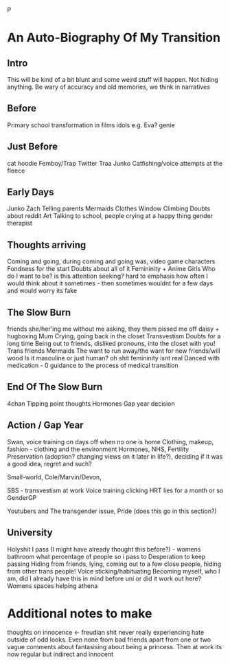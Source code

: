 P
# An Auto-Biography Of My Transition
## Intro
This will be kind of a bit blunt and some weird stuff will happen. Not hiding anything. Be wary of accuracy and old memories, we think in narratives

## Before
Primary school
transformation in films
idols e.g. Eva?
genie

## Just Before
cat hoodie
Femboy/Trap
Twitter
Traa
Junko
Catfishing/voice attempts at the fleece


## Early Days
Junko
Zach
Telling parents
Mermaids
Clothes
Window Climbing
Doubts about reddit
Art
Talking to school, people crying at a happy thing
gender therapist

## Thoughts arriving
Coming and going, during coming and going was, video game characters
Fondness for the start
Doubts about all of it
Femininity + Anime Girls
Who do I want to be?
is this attention seeking?
hard to emphasis how often I would think about it sometimes - then sometimes wouldnt for a few days and would worry its fake


## The Slow Burn
friends she/her'ing me without me asking, they them pissed me off
daisy + hugboxing
Mum Crying, going back in the closet
Transvestism
Doubts for a long time
Being out to friends, disliked pronouns, into the closet with you!
Trans friends
Mermaids
The want to run away/the want for new friends/will wood
Is it masculine or just human? oh shit femininity isnt real
Danced with medication - 0 guidance to the process of medical transition

## End Of The Slow Burn
4chan
Tipping point thoughts
Hormones
Gap year decision

## Action / Gap Year
Swan, voice training on days off when no one is home
Clothing, makeup, fashion - clothing and the environment
Hormones, NHS, Fertility Preservation (adoption? changing views on it later in life?), deciding if it was a good idea, regret and such? 

Small-world, Cole/Marvin/Devon, 

SBS - transvestism at work
Voice training clicking
HRT lies for a month or so
GenderGP

Youtubers and The transgender issue, Pride (does this go in this section?)


## University
Holyshit I pass (I might have already thought this before?) - womens bathroom
what percentage of people so i pass to
Desperation to keep passing
Hiding from friends, lying, coming out to a few close people, hiding from other trans people!
Voice sticking/habituating
Becoming myself, who I am, did I already have this in mind before uni or did it work out here?
Womens spaces
helping athena

# Additional notes to make
thoughts on innocence <- freudian shit
never really experiencing hate outside of odd looks. Even none from bad friends apart from one or two vague comments about fantasising about being a princess. Then at work its now regular but indirect and innocent